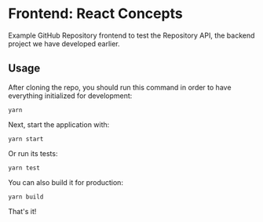 # Frontend: React Concepts

Example GitHub Repository frontend to test the Repository API, the backend project we have developed earlier.

## Usage

After cloning the repo, you should run this command in order to have everything initialized for development:

````
yarn
````

Next, start the application with:

````
yarn start
````

Or run its tests:

````
yarn test
````

You can also build it for production:

````
yarn build
````

That's it!